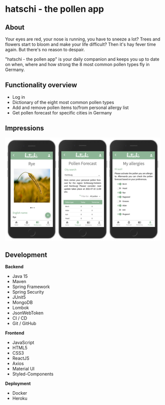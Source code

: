 # hatschi - the pollen app

## About 

Your eyes are red, your nose is running, you have to sneeze a lot? Trees and flowers start to bloom and make your life difficult? Then it's hay fever time again. But there's no reason to despair. <br> 

"hatschi - the pollen app" is your daily companion and keeps you up to date on when, where and how strong the 8 most common pollen types fly in Germany.

## Functionality overview 
- Log in 
- Dictionary of the eight most common pollen types
- Add and remove pollen items to/from personal allergy list
- Get pollen forecast for specific cities in Germany

## Impressions
![hatschi_screenshots](hatschi_screenshots.png)

## Development
**Backend**
- Java 15
- Maven
- Spring Framework
- Spring Security
- JUnit5
- MongoDB
- Lombok
- JsonWebToken
- CI / CD
- Git / GitHub
  
**Frontend**
- JavaScript
- HTML5
- CSS3
- ReactJS 
- Axios  
- Material UI
- Styled-Components

**Deployment**
- Docker 
- Heroku
